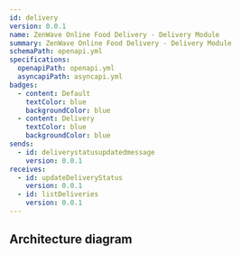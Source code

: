 ```yaml
---
id: delivery
version: 0.0.1
name: ZenWave Online Food Delivery - Delivery Module
summary: ZenWave Online Food Delivery - Delivery Module
schemaPath: openapi.yml
specifications:
  openapiPath: openapi.yml
  asyncapiPath: asyncapi.yml
badges:
  - content: Default
    textColor: blue
    backgroundColor: blue
  - content: Delivery
    textColor: blue
    backgroundColor: blue
sends:
  - id: deliverystatusupdatedmessage
    version: 0.0.1
receives:
  - id: updateDeliveryStatus
    version: 0.0.1
  - id: listDeliveries
    version: 0.0.1
---
```

## Architecture diagram
<NodeGraph />
